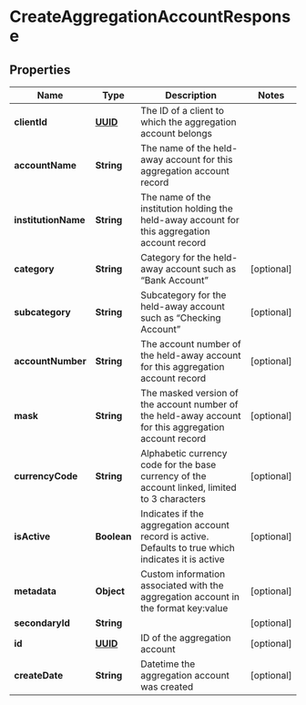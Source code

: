 
# CreateAggregationAccountResponse

## Properties
Name | Type | Description | Notes
------------ | ------------- | ------------- | -------------
**clientId** | [**UUID**](UUID.md) | The ID of a client to which the aggregation account belongs | 
**accountName** | **String** | The name of the held-away account for this aggregation account record | 
**institutionName** | **String** | The name of the institution holding the held-away account for this aggregation account record | 
**category** | **String** | Category for the held-away account such as “Bank Account” |  [optional]
**subcategory** | **String** | Subcategory for the held-away account such as “Checking Account” |  [optional]
**accountNumber** | **String** | The account number of the held-away account for this aggregation account record |  [optional]
**mask** | **String** | The masked version of the account number of the held-away account for this aggregation account record |  [optional]
**currencyCode** | **String** | Alphabetic currency code for the base currency of the account linked, limited to 3 characters |  [optional]
**isActive** | **Boolean** | Indicates if the aggregation account record is active. Defaults to true which indicates it is active |  [optional]
**metadata** | **Object** | Custom information associated with the aggregation account in the format key:value |  [optional]
**secondaryId** | **String** |  |  [optional]
**id** | [**UUID**](UUID.md) | ID of the aggregation account |  [optional]
**createDate** | **String** | Datetime the aggregation account was created |  [optional]



